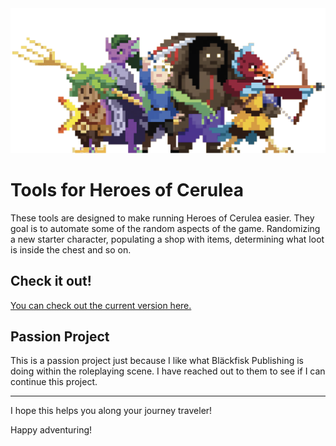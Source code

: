  <img src="/public/images/Group.png" alt="Project Banner Image">

# Tools for Heroes of Cerulea

These tools are designed to make running Heroes of Cerulea easier. They goal is to automate some of the random aspects of the game. Randomizing a new starter character, populating a shop with items, determining what loot is inside the chest and so on.

## Check it out!

[You can check out the current version here.](https://hero-creator.netlify.app)

## Passion Project

This is a passion project just because I like what Bläckfisk Publishing is doing within the roleplaying scene. I have reached out to them to see if I can continue this project.

---

I hope this helps you along your journey traveler!

Happy adventuring!
